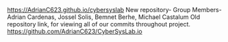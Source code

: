 https://AdrianC623.github.io/cybersyslab
New repository- Group Members- Adrian Cardenas, Jossel Solis, Bemnet Berhe, Michael Castalum
Old repository link, for viewing all of our commits throughout project.
https://github.com/AdrianC623/CyberSysLab.io

